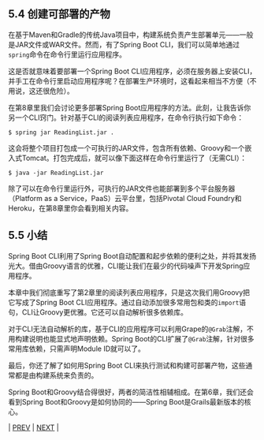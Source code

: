 ## 5.4 创建可部署的产物

在基于Maven和Gradle的传统Java项目中，构建系统负责产生部署单元——一般是JAR文件或WAR文件。然而，有了Spring Boot CLI，我们可以简单地通过`spring`命令在命令行里运行应用程序。

这是否就意味着要部署一个Spring Boot CLI应用程序，必须在服务器上安装CLI，并手工在命令行里启动应用程序呢？在部署生产环境时，这看起来相当不方便（不用说，这还很危险）。

在第8章里我们会讨论更多部署Spring Boot应用程序的方法。此刻，让我告诉你另一个CLI窍门。针对基于CLI的阅读列表应用程序，在命令行执行如下命令：
```
$ spring jar ReadingList.jar .
```
这会将整个项目打包成一个可执行的JAR文件，包含所有依赖、Groovy和一个嵌入式Tomcat。打包完成后，就可以像下面这样在命令行里运行了（无需CLI）：
```
$ java -jar ReadingList.jar
```
除了可以在命令行里运行外，可执行的JAR文件也能部署到多个平台服务器（Platform as a Service，PaaS）云平台里，包括Pivotal Cloud Foundry和Heroku，在第8章里你会看到相关内容。

## 5.5 小结

Spring Boot CLI利用了Spring Boot自动配置和起步依赖的便利之处，并将其发扬光大。借由Groovy语言的优雅，CLI能让我们在最少的代码噪声下开发Spring应用程序。

本章中我们彻底重写了第2章里的阅读列表应用程序，只是这次我们用Groovy把它写成了Spring Boot CLI应用程序。通过自动添加很多常用包和类的`import`语句，CLI让Groovy更优雅。它还可以自动解析很多依赖库。

对于CLI无法自动解析的库，基于CLI的应用程序可以利用Grape的`@Grab`注解，不用构建说明也能显式地声明依赖。Spring Boot的CLI扩展了`@Grab`注解，针对很多常用库依赖，只需声明Module ID就可以了。

最后，你还了解了如何用Spring Boot CLI来执行测试和构建可部署产物，这些通常都是由构建系统来负责的。

Spring Boot和Groovy结合得很好，两者的简洁性相辅相成。在第6章，我们还会看到Spring Boot和Groovy是如何协同的——Spring Boot是Grails最新版本的核心。

| [PREV](https://github.com/5202m/spring-boot-in-action-zh-cn/blob/master/05WallsCh05-5.3.md) | [NEXT](https://github.com/5202m/spring-boot-in-action-zh-cn/blob/master/06WallsCh06-6.1.md) |
